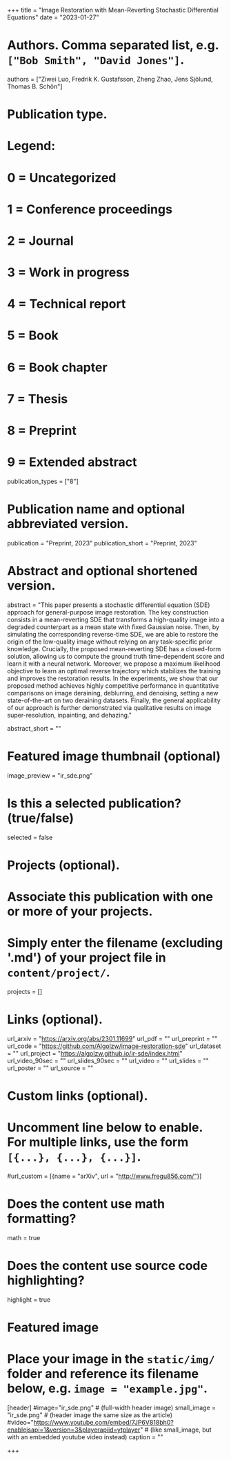 +++
title = "Image Restoration with Mean-Reverting Stochastic Differential Equations"
date = "2023-01-27"

# Authors. Comma separated list, e.g. `["Bob Smith", "David Jones"]`.
authors = ["Ziwei Luo, Fredrik K. Gustafsson, Zheng Zhao, Jens Sjölund, Thomas B. Schön"]

# Publication type.
# Legend:
# 0 = Uncategorized
# 1 = Conference proceedings
# 2 = Journal
# 3 = Work in progress
# 4 = Technical report
# 5 = Book
# 6 = Book chapter
# 7 = Thesis
# 8 = Preprint
# 9 = Extended abstract
publication_types = ["8"]

# Publication name and optional abbreviated version.
publication = "Preprint, 2023"
publication_short = "Preprint, 2023"

# Abstract and optional shortened version.
abstract = "This paper presents a stochastic differential equation (SDE) approach for general-purpose image restoration. The key construction consists in a mean-reverting SDE that transforms a high-quality image into a degraded counterpart as a mean state with fixed Gaussian noise. Then, by simulating the corresponding reverse-time SDE, we are able to restore the origin of the low-quality image without relying on any task-specific prior knowledge. Crucially, the proposed mean-reverting SDE has a closed-form solution, allowing us to compute the ground truth time-dependent score and learn it with a neural network. Moreover, we propose a maximum likelihood objective to learn an optimal reverse trajectory which stabilizes the training and improves the restoration results. In the experiments, we show that our proposed method achieves highly competitive performance in quantitative comparisons on image deraining, deblurring, and denoising, setting a new state-of-the-art on two deraining datasets. Finally, the general applicability of our approach is further demonstrated via qualitative results on image super-resolution, inpainting, and dehazing."

abstract_short = ""

# Featured image thumbnail (optional)
image_preview = "ir_sde.png"

# Is this a selected publication? (true/false)
selected = false

# Projects (optional).
#   Associate this publication with one or more of your projects.
#   Simply enter the filename (excluding '.md') of your project file in `content/project/`.
projects = []

# Links (optional).
url_arxiv = "https://arxiv.org/abs/2301.11699"
url_pdf = ""
url_preprint = ""
url_code = "https://github.com/Algolzw/image-restoration-sde"
url_dataset = ""
url_project = "https://algolzw.github.io/ir-sde/index.html"
url_video_90sec = ""
url_slides_90sec = ""
url_video = ""
url_slides = ""
url_poster = ""
url_source = ""

# Custom links (optional).
#   Uncomment line below to enable. For multiple links, use the form `[{...}, {...}, {...}]`.
#url_custom = [{name = "arXiv", url = "http://www.fregu856.com/"}]

# Does the content use math formatting?
math = true

# Does the content use source code highlighting?
highlight = true

# Featured image
# Place your image in the `static/img/` folder and reference its filename below, e.g. `image = "example.jpg"`.
[header]
#image="ir_sde.png" # (full-width header image)
small_image = "ir_sde.png" # (header image the same size as the article)
#video="https://www.youtube.com/embed/7JP6V818bh0?enablejsapi=1&version=3&playerapiid=ytplayer" # (like small_image, but with an embedded youtube video instead)
caption = ""

+++
